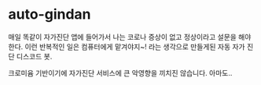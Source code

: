 # auto-gindan

매일 똑같이 자가진단 앱에 들어가서 나는 코로나 증상이 없고 정상이라고 설문을 해야한다.
이런 반복적인 일은 컴퓨터에게 맡겨야지~! 라는 생각으로 만들게된 자동 자가 진단 디스코드 봇.

크로미윰 기반이기에 자가진단 서비스에 큰 악영향을 끼치진 않습니다. 아마도..
